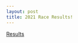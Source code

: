 ```yaml
---
layout: post
title: 2021 Race Results!
---
```


[Results](https://charnwoodchallenge.me/Leaflet/Charnwood_Challenge_2021_RESULTS.pdf)
